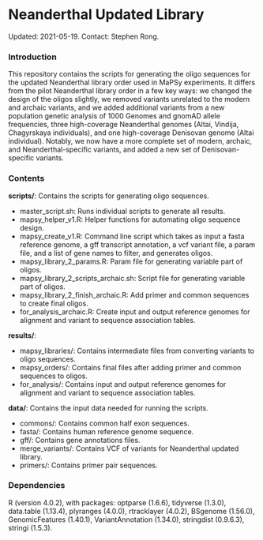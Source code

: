 # Neanderthal Updated Library

Updated: 2021-05-19. Contact: Stephen Rong.


### Introduction

This repository contains the scripts for generating the oligo sequences for the updated Neanderthal library order used in MaPSy experiments. It differs from the pilot Neanderthal library order in a few key ways: we changed the design of the oligos slightly, we removed variants unrelated to the modern and archaic variants, and we added additional variants from a new population genetic analysis of 1000 Genomes and gnomAD allele frequencies, three high-coverage Neanderthal genomes (Altai, Vindija, Chagyrskaya individuals), and one high-coverage Denisovan genome (Altai individual). Notably, we now have a more complete set of modern, archaic, and Neanderthal-specific variants, and added a new set of Denisovan-specific variants.


### Contents

**scripts/**: Contains the scripts for generating oligo sequences.
  * master_script.sh: Runs individual scripts to generate all results.
  * mapsy_helper_v1.R: Helper functions for automating oligo sequence design.
  * mapsy_create_v1.R: Command line script which takes as input a fasta reference genome, a gff transcript annotation, a vcf variant file, a param file, and a list of gene names to filter, and generates oligos.
  * mapsy_library_2_params.R: Param file for generating variable part of oligos.
  * mapsy_library_2_scripts_archaic.sh: Script file for generating variable part of oligos.
  * mapsy_library_2_finish_archaic.R: Add primer and common sequences to create final oligos.
  * for_analysis_archaic.R: Create input and output reference genomes for alignment and variant to sequence association tables.

**results/**: 
  * mapsy_libraries/: Contains intermediate files from converting variants to oligo sequences.
  * mapsy_orders/: Contains final files after adding primer and common sequences to oligos.
  * for_analysis/: Contains input and output reference genomes for alignment and variant to sequence association tables.

**data/**: Contains the input data needed for running the scripts.
  * commons/: Contains common half exon sequences.
  * fasta/: Contains human reference genome sequence.
  * gff/: Contains gene annotations files.
  * merge_variants/: Contains VCF of variants for Neanderthal updated library.
  * primers/: Contains primer pair sequences.


### Dependencies

R (version 4.0.2), with packages: optparse (1.6.6), tidyverse (1.3.0), data.table (1.13.4), plyranges (4.0.0), rtracklayer (4.0.2), BSgenome (1.56.0), GenomicFeatures (1.40.1), VariantAnnotation (1.34.0), stringdist (0.9.6.3), stringi (1.5.3).
